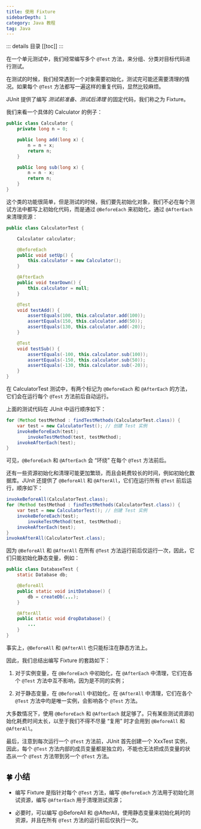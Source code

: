 ```yaml
---
title: 使用 Fixture
sidebarDepth: 1
category: Java 教程
tag: Java
---
```


::: details 目录
[[toc]]
:::

在一个单元测试中，我们经常编写多个 `@Test` 方法，来分组、分类对目标代码进行测试。

在测试的时候，我们经常遇到一个对象需要初始化，测试完可能还需要清理的情况。如果每个 `@Test` 方法都写一遍这样的重复代码，显然比较麻烦。

JUnit 提供了编写 _测试前准备、测试后清理_ 的固定代码，我们称之为 Fixture。

我们来看一个具体的 Calculator 的例子：

```java
public class Calculator {
    private long n = 0;

    public long add(long x) {
        n = n + x;
        return n;
    }

    public long sub(long x) {
        n = n - x;
        return n;
    }
}
```

这个类的功能很简单，但是测试的时候，我们要先初始化对象，我们不必在每个测试方法中都写上初始化代码，而是通过 `@BeforeEach` 来初始化，通过 `@AfterEach` 来清理资源：

```java
public class CalculatorTest {

    Calculator calculator;

    @BeforeEach
    public void setUp() {
        this.calculator = new Calculator();
    }

    @AfterEach
    public void tearDown() {
        this.calculator = null;
    }

    @Test
    void testAdd() {
        assertEquals(100, this.calculator.add(100));
        assertEquals(150, this.calculator.add(50));
        assertEquals(130, this.calculator.add(-20));
    }

    @Test
    void testSub() {
        assertEquals(-100, this.calculator.sub(100));
        assertEquals(-150, this.calculator.sub(50));
        assertEquals(-130, this.calculator.sub(-20));
    }
}
```

在 CalculatorTest 测试中，有两个标记为 `@BeforeEach` 和 `@AfterEach` 的方法，它们会在运行每个 `@Test` 方法前后自动运行。

上面的测试代码在 JUnit 中运行顺序如下：

```java
for (Method testMethod : findTestMethods(CalculatorTest.class)) {
    var test = new CalculatorTest(); // 创建 Test 实例
    invokeBeforeEach(test);
        invokeTestMethod(test, testMethod);
    invokeAfterEach(test);
}
```

可见，`@BeforeEach` 和 `@AfterEach` 会 “环绕” 在每个 `@Test` 方法前后。

还有一些资源初始化和清理可能更加繁琐，而且会耗费较长的时间，例如初始化数据库。JUnit 还提供了 `@BeforeAll` 和 `@AfterAll`，它们在运行所有 `@Test` 前后运行，顺序如下：

```java
invokeBeforeAll(CalculatorTest.class);
for (Method testMethod : findTestMethods(CalculatorTest.class)) {
    var test = new CalculatorTest(); // 创建 Test 实例
    invokeBeforeEach(test);
        invokeTestMethod(test, testMethod);
    invokeAfterEach(test);
}
invokeAfterAll(CalculatorTest.class);
```

因为 `@BeforeAll` 和 `@AfterAll` 在所有 `@Test` 方法运行前后仅运行一次，因此，它们只能初始化静态变量，例如：

```java
public class DatabaseTest {
    static Database db;

    @BeforeAll
    public static void initDatabase() {
        db = createDb(...);
    }

    @AfterAll
    public static void dropDatabase() {
        ...
    }
}
```

事实上，`@BeforeAll` 和 `@AfterAll` 也只能标注在静态方法上。

因此，我们总结出编写 Fixture 的套路如下：

1. 对于实例变量，在 `@BeforeEach` 中初始化，在 `@AfterEach` 中清理，它们在各个 `@Test` 方法中互不影响，因为是不同的实例；

2. 对于静态变量，在 `@BeforeAll` 中初始化，在 `@AfterAll` 中清理，它们在各个 `@Test` 方法中均是唯一实例，会影响各个 `@Test` 方法。

大多数情况下，使用 `@BeforeEach` 和 `@AfterEach` 就足够了。只有某些测试资源初始化耗费时间太长，以至于我们不得不尽量 “复用” 时才会用到 `@BeforeAll` 和 `@AfterAll`。

最后，注意到每次运行一个 `@Test` 方法前，JUnit 首先创建一个 XxxTest 实例，因此，每个 `@Test` 方法内部的成员变量都是独立的，不能也无法把成员变量的状态从一个 `@Test` 方法带到另一个 `@Test` 方法。

## 🍀 小结

- 编写 Fixture 是指针对每个 `@Test` 方法，编写 `@BeforeEach` 方法用于初始化测试资源，编写 `@AfterEach` 用于清理测试资源；

- 必要时，可以编写 @BeforeAll 和 @AfterAll，使用静态变量来初始化耗时的资源，并且在所有 `@Test` 方法的运行前后仅执行一次。
